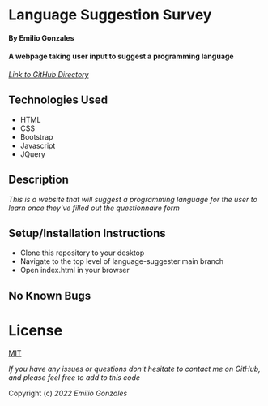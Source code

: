# Language Suggestion Survey

#### By Emilio Gonzales

#### A webpage taking user input to suggest a programming language

_[Link to GitHub Directory](https://github.com/EmilioG1/language-suggester.git)_

## Technologies Used
* HTML
* CSS
* Bootstrap
* Javascript
* JQuery

## Description
_This is a website that will suggest a programming language for the user to learn once they've filled out the questionnaire form_

## Setup/Installation Instructions
* Clone this repository to your desktop
* Navigate to the top level of language-suggester main branch
* Open index.html in your browser

## No Known Bugs

# License
[MIT](https://choosealicense.com/licenses/mit/)

_If you have any issues or questions don't hesitate to contact me on GitHub, and please feel free to add to this code_

Copyright (c) _2022_ _Emilio Gonzales_